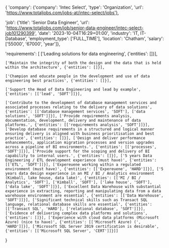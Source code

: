 {
'company': {'company': 'Intec Select', 'type': 'Organization', 'url': 'https://www.totaljobs.com/jobs-at/intec-select/jobs'}, 

'job': {'title': 'Senior Data Engineer', 'url': 'https://www.totaljobs.com/job/senior-data-engineer/intec-select-job101290399', 'date': '2023-10-04T16:29+01:00', 'industry': 'IT, IT-Database', 'employment_type': ['FULL_TIME'], 'location': 'Chatham', 'salary': ['55000', '67000', 'year']}, 

'requirements': [
    ['Leading solutions for data engineering', {'entities': []}], 
    
    ['Maintain the integrity of both the design and the data that is held within the architecture', {'entities': []}], 
    
    ['Champion and educate people in the development and use of data engineering best practices', {'entities': []}], 
    
    ['Support the Head of Data Engineering and lead by example', {'entities': [['lead', 'SOFT']]}], 
    
    ['Contribute to the development of database management services and associated processes relating to the delivery of data solutions', {'entities': [['database management services', 'SOFT'], ['data solutions', 'SOFT']]}], ['Provide requirements analysis, documentation, development, delivery and maintenance of data platforms.', {'entities': [['requirements analysis', 'SOFT']]}], ['Develop database requirements in a structured and logical manner ensuring delivery is aligned with business prioritisation and best practice', {'entities': []}], ['Design and deliver performance enhancements, application migration processes and version upgrades across a pipeline of BI environments.', {'entities': [['processes', 'SOFT']]}], ['Provide support for the scoping and delivery of BI capability to internal users.', {'entities': []}], ['5 years Data Engineering / ETL development experience (must have)', {'entities': [['ETL', 'SOFT']]}], ['Expereuene working within a regulated environment (must have)', {'entities': [['Expereuene', 'HARD']]}], ['5 years data design experience in an MI / BI / Analytics environment (Kimball, lake house, data lake)', {'entities': [['MI / BI / Analytics', 'SOFT'], ['Kimball', 'SOFT'], ['lake house', 'SOFT'], ['data lake', 'SOFT']]}], ['Excellent Data Warehouse with substantial experience in extracting, reporting and manipulating data from a data warehouse environment are essential', {'entities': [['Data Warehouse', 'SOFT']]}], ['Significant technical skills such as Transact SQL language, relational database skills are essential', {'entities': [['Transact SQL', 'HARD'], ['relational database', 'SOFT']]}], ['Evidence of delivering complex data platforms and solutions', {'entities': []}], ['Experience with cloud data platforms (Microsoft Azure) (nice to have)', {'entities': [['Microsoft Azure) (', 'HARD']]}], ['Microsoft SQL Server 2019 certification is desirable', {'entities': [['Microsoft SQL Server', 'CERT']]}]]

}